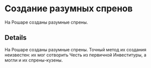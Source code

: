 # Создание разумных спренов
На Рошаре созданы разумные спрены.

## Details
На Рошаре созданы разумные спрены. Точный метод их создания неизвестен: их мог сотворить Честь из первичной Инвеституры, а могли и их спрены-кузены.
